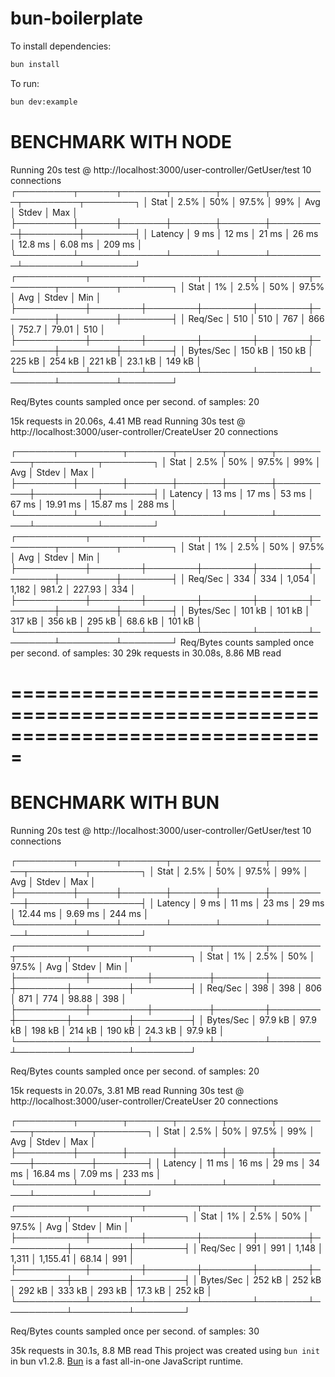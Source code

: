 # bun-boilerplate

To install dependencies:

```bash
bun install
```

To run:

```bash
bun dev:example
```
# BENCHMARK WITH NODE

Running 20s test @ http://localhost:3000/user-controller/GetUser/test
10 connections
┌─────────┬──────┬───────┬───────┬───────┬─────────┬─────────┬────────┐
│ Stat    │ 2.5% │ 50%   │ 97.5% │ 99%   │ Avg     │ Stdev   │ Max    │
├─────────┼──────┼───────┼───────┼───────┼─────────┼─────────┼────────┤
│ Latency │ 9 ms │ 12 ms │ 21 ms │ 26 ms │ 12.8 ms │ 6.08 ms │ 209 ms │
└─────────┴──────┴───────┴───────┴───────┴─────────┴─────────┴────────┘
┌───────────┬────────┬────────┬────────┬────────┬────────┬─────────┬────────┐
│ Stat      │ 1%     │ 2.5%   │ 50%    │ 97.5%  │ Avg    │ Stdev   │ Min    │
├───────────┼────────┼────────┼────────┼────────┼────────┼─────────┼────────┤
│ Req/Sec   │ 510    │ 510    │ 767    │ 866    │ 752.7  │ 79.01   │ 510    │
├───────────┼────────┼────────┼────────┼────────┼────────┼─────────┼────────┤
│ Bytes/Sec │ 150 kB │ 150 kB │ 225 kB │ 254 kB │ 221 kB │ 23.1 kB │ 149 kB │
└───────────┴────────┴────────┴────────┴────────┴────────┴─────────┴────────┘

Req/Bytes counts sampled once per second.
 of samples: 20

15k requests in 20.06s, 4.41 MB read
Running 30s test @ http://localhost:3000/user-controller/CreateUser
20 connections

┌─────────┬───────┬───────┬───────┬───────┬──────────┬──────────┬────────┐
│ Stat    │ 2.5%  │ 50%   │ 97.5% │ 99%   │ Avg      │ Stdev    │ Max    │
├─────────┼───────┼───────┼───────┼───────┼──────────┼──────────┼────────┤
│ Latency │ 13 ms │ 17 ms │ 53 ms │ 67 ms │ 19.91 ms │ 15.87 ms │ 288 ms │
└─────────┴───────┴───────┴───────┴───────┴──────────┴──────────┴────────┘
┌───────────┬────────┬────────┬────────┬────────┬────────┬─────────┬────────┐
│ Stat      │ 1%     │ 2.5%   │ 50%    │ 97.5%  │ Avg    │ Stdev   │ Min    │
├───────────┼────────┼────────┼────────┼────────┼────────┼─────────┼────────┤
│ Req/Sec   │ 334    │ 334    │ 1,054  │ 1,182  │ 981.2  │ 227.93  │ 334    │
├───────────┼────────┼────────┼────────┼────────┼────────┼─────────┼────────┤
│ Bytes/Sec │ 101 kB │ 101 kB │ 317 kB │ 356 kB │ 295 kB │ 68.6 kB │ 101 kB │
└───────────┴────────┴────────┴────────┴────────┴────────┴─────────┴────────┘
Req/Bytes counts sampled once per second.
 of samples: 30
29k requests in 30.08s, 8.86 MB read

# =============================================================================== # 

# BENCHMARK WITH BUN

Running 20s test @ http://localhost:3000/user-controller/GetUser/test
10 connections


┌─────────┬──────┬───────┬───────┬───────┬──────────┬─────────┬────────┐
│ Stat    │ 2.5% │ 50%   │ 97.5% │ 99%   │ Avg      │ Stdev   │ Max    │
├─────────┼──────┼───────┼───────┼───────┼──────────┼─────────┼────────┤
│ Latency │ 9 ms │ 11 ms │ 23 ms │ 29 ms │ 12.44 ms │ 9.69 ms │ 244 ms │
└─────────┴──────┴───────┴───────┴───────┴──────────┴─────────┴────────┘
┌───────────┬─────────┬─────────┬────────┬────────┬────────┬─────────┬─────────┐
│ Stat      │ 1%      │ 2.5%    │ 50%    │ 97.5%  │ Avg    │ Stdev   │ Min     │
├───────────┼─────────┼─────────┼────────┼────────┼────────┼─────────┼─────────┤
│ Req/Sec   │ 398     │ 398     │ 806    │ 871    │ 774    │ 98.88   │ 398     │
├───────────┼─────────┼─────────┼────────┼────────┼────────┼─────────┼─────────┤
│ Bytes/Sec │ 97.9 kB │ 97.9 kB │ 198 kB │ 214 kB │ 190 kB │ 24.3 kB │ 97.9 kB │
└───────────┴─────────┴─────────┴────────┴────────┴────────┴─────────┴─────────┘

Req/Bytes counts sampled once per second.
 of samples: 20

15k requests in 20.07s, 3.81 MB read
Running 30s test @ http://localhost:3000/user-controller/CreateUser
20 connections


┌─────────┬───────┬───────┬───────┬───────┬──────────┬─────────┬────────┐
│ Stat    │ 2.5%  │ 50%   │ 97.5% │ 99%   │ Avg      │ Stdev   │ Max    │
├─────────┼───────┼───────┼───────┼───────┼──────────┼─────────┼────────┤
│ Latency │ 11 ms │ 16 ms │ 29 ms │ 34 ms │ 16.84 ms │ 7.09 ms │ 233 ms │
└─────────┴───────┴───────┴───────┴───────┴──────────┴─────────┴────────┘
┌───────────┬────────┬────────┬────────┬────────┬──────────┬─────────┬────────┐
│ Stat      │ 1%     │ 2.5%   │ 50%    │ 97.5%  │ Avg      │ Stdev   │ Min    │
├───────────┼────────┼────────┼────────┼────────┼──────────┼─────────┼────────┤
│ Req/Sec   │ 991    │ 991    │ 1,148  │ 1,311  │ 1,155.41 │ 68.14   │ 991    │
├───────────┼────────┼────────┼────────┼────────┼──────────┼─────────┼────────┤
│ Bytes/Sec │ 252 kB │ 252 kB │ 292 kB │ 333 kB │ 293 kB   │ 17.3 kB │ 252 kB │
└───────────┴────────┴────────┴────────┴────────┴──────────┴─────────┴────────┘

Req/Bytes counts sampled once per second.
 of samples: 30

35k requests in 30.1s, 8.8 MB read
This project was created using `bun init` in bun v1.2.8. [Bun](https://bun.sh) is a fast all-in-one JavaScript runtime.

